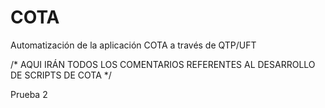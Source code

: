 ﻿COTA
====

Automatización de la aplicación COTA a través de QTP/UFT

/* AQUI IRÁN TODOS LOS COMENTARIOS REFERENTES AL DESARROLLO DE SCRIPTS DE COTA */



Prueba 2


